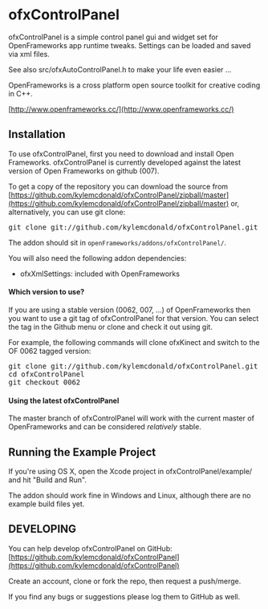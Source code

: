 ofxControlPanel
===============

ofxControlPanel is a simple control panel gui and widget set for OpenFrameworks app runtime tweaks. Settings can be loaded and saved via xml files.

See also src/ofxAutoControlPanel.h to make your life even easier ...

OpenFrameworks is a cross platform open source toolkit for creative coding in C++.

[http://www.openframeworks.cc/](http://www.openframeworks.cc/)

Installation
------------

To use ofxControlPanel, first you need to download and install Open Frameworks. ofxControlPanel is currently developed against the latest version of Open Frameworks on github (007).

To get a copy of the repository you can download the source from [https://github.com/kylemcdonald/ofxControlPanel/zipball/master](https://github.com/kylemcdonald/ofxControlPanel/zipball/master) or, alternatively, you can use git clone:
<pre>
git clone git://github.com/kylemcdonald/ofxControlPanel.git
</pre>

The addon should sit in `openFrameworks/addons/ofxControlPanel/`.

You will also need the following addon dependencies:

* ofxXmlSettings: included with OpenFrameworks

#### Which version to use?

If you are using a stable version (0062, 007, ...) of OpenFrameworks then you want to use a git tag of ofxControlPanel for that version. You can select the tag in the Github menu or clone and check it out using git.

For example, the following commands will clone ofxKinect and switch to the OF 0062 tagged version:
<pre>
git clone git://github.com/kylemcdonald/ofxControlPanel.git
cd ofxControlPanel
git checkout 0062
</pre>

#### Using the latest ofxControlPanel

The master branch of ofxControlPanel will work with the current master of OpenFrameworks and can be considered *relatively* stable.

Running the Example Project
-------------------------------

If you're using OS X, open the Xcode project in ofxControlPanel/example/ and hit "Build and Run".

The addon should work fine in Windows and Linux, although there are no example build files yet.


DEVELOPING
----------

You can help develop ofxControlPanel on GitHub: [https://github.com/kylemcdonald/ofxControlPanel](https://github.com/kylemcdonald/ofxControlPanel)

Create an account, clone or fork the repo, then request a push/merge.

If you find any bugs or suggestions please log them to GitHub as well.
